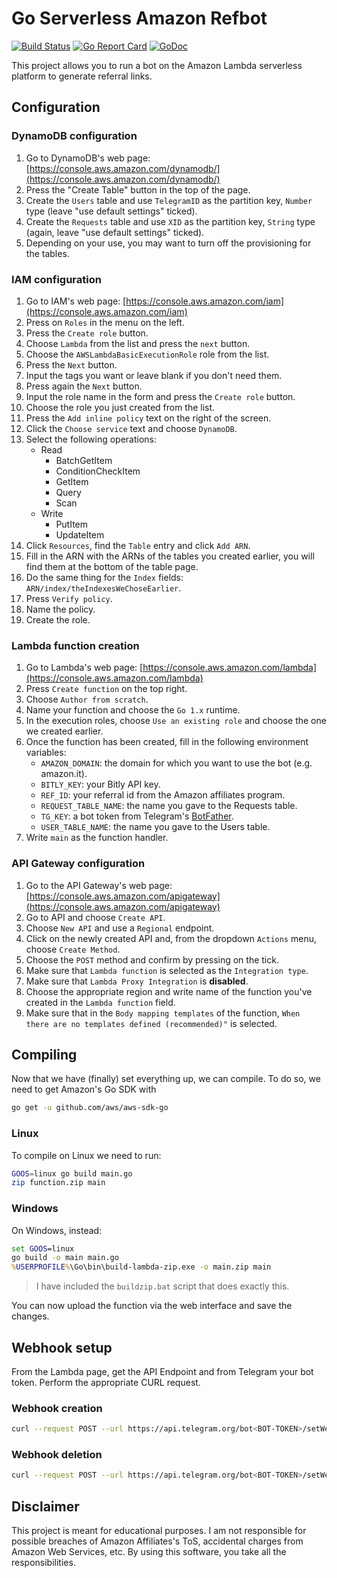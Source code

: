 # Go Serverless Amazon Refbot

[![Build Status](https://travis-ci.org/AlessandroPomponio/serverless-amazon-refbot.svg?branch=master)](https://travis-ci.org/AlessandroPomponio/serverless-amazon-refbot)
[![Go Report Card](https://goreportcard.com/badge/github.com/AlessandroPomponio/serverless-amazon-refbot)](https://goreportcard.com/report/github.com/AlessandroPomponio/serverless-amazon-refbot)
[![GoDoc](https://godoc.org/github.com/AlessandroPomponio/serverless-amazon-refbot?status.svg)](https://godoc.org/github.com/AlessandroPomponio/serverless-amazon-refbot)

This project allows you to run a bot on the Amazon Lambda serverless platform to generate referral links.

## Configuration

### DynamoDB configuration

1. Go to DynamoDB's web page: [https://console.aws.amazon.com/dynamodb/](https://console.aws.amazon.com/dynamodb/)
2. Press the "Create Table" button in the top of the page.
3. Create the `Users` table and use `TelegramID` as the partition key, `Number` type (leave "use default settings" ticked).
4. Create the `Requests` table and use `XID` as the partition key, `String` type (again, leave "use default settings" ticked).
5. Depending on your use, you may want to turn off the provisioning for the tables.

### IAM configuration

1. Go to IAM's web page: [https://console.aws.amazon.com/iam](https://console.aws.amazon.com/iam)
2. Press on `Roles` in the menu on the left.
3. Press the `Create role` button.
4. Choose `Lambda` from the list and press the `next` button.
5. Choose the `AWSLambdaBasicExecutionRole` role from the list.
6. Press the `Next` button.
7. Input the tags you want or leave blank if you don't need them.
8. Press again the `Next` button.
9. Input the role name in the form and press the `Create role` button.
10. Choose the role you just created from the list.
11. Press the `Add inline policy` text on the right of the screen.
12. Click the `Choose service` text and choose `DynamoDB`.
13. Select the following operations:
    - Read
        - BatchGetItem
        - ConditionCheckItem
        - GetItem
        - Query
        - Scan
    - Write
        - PutItem
        - UpdateItem
14. Click `Resources`, find the `Table` entry and click `Add ARN`.
15. Fill in the ARN with the ARNs of the tables you created earlier, you will find them at the bottom of the table page.
16. Do the same thing for the `Index` fields: `ARN/index/theIndexesWeChoseEarlier`.
17. Press `Verify policy`.
18. Name the policy.
19. Create the role.

### Lambda function creation

1. Go to Lambda's web page: [https://console.aws.amazon.com/lambda](https://console.aws.amazon.com/lambda)
2. Press `Create function` on the top right.
3. Choose `Author from scratch`.
4. Name your function and choose the `Go 1.x` runtime.
5. In the execution roles, choose `Use an existing role` and choose the one we created earlier.
6. Once the function has been created, fill in the following environment variables:
   - `AMAZON_DOMAIN`: the domain for which you want to use the bot (e.g. amazon.it).
   - `BITLY_KEY`: your Bitly API key.
   - `REF_ID`: your referral id from the Amazon affiliates program.
   - `REQUEST_TABLE_NAME`: the name you gave to the Requests table.
   - `TG_KEY`: a bot token from Telegram's [BotFather](https://t.me/BotFather).
   - `USER_TABLE_NAME`: the name you gave to the Users table.
7. Write `main` as the function handler.

### API Gateway configuration

1. Go to the API Gateway's web page: [https://console.aws.amazon.com/apigateway](https://console.aws.amazon.com/apigateway)
2. Go to API and choose `Create API`.
3. Choose `New API` and use a `Regional` endpoint.
4. Click on the newly created API and, from the dropdown `Actions` menu, choose `Create Method`.
5. Choose the `POST` method and confirm by pressing on the tick.
6. Make sure that `Lambda function` is selected as the `Integration type`.
7. Make sure that `Lambda Proxy Integration` is **disabled**.
8. Choose the appropriate region and write name of the function you've created in the `Lambda function` field.
9. Make sure that in the `Body mapping templates` of the function, `When there are no templates defined (recommended)"` is selected.

## Compiling

Now that we have (finally) set everything up, we can compile. To do so, we need to get Amazon's Go SDK with

```bash
go get -u github.com/aws/aws-sdk-go
```

### Linux

To compile on Linux we need to run:

```bash
GOOS=linux go build main.go
zip function.zip main
```

### Windows

On Windows, instead:

```cmd
set GOOS=linux
go build -o main main.go
%USERPROFILE%\Go\bin\build-lambda-zip.exe -o main.zip main
```

> I have included the `buildzip.bat` script that does exactly this.

You can now upload the function via the web interface and save the changes.

## Webhook setup

From the Lambda page, get the API Endpoint and from Telegram your bot token.
Perform the appropriate CURL request.

### Webhook creation

```bash
curl --request POST --url https://api.telegram.org/bot<BOT-TOKEN>/setWebhook --header 'content-type: application/json' --data '{"url": "<API-GATEWAY-URL>"}'
```

### Webhook deletion

```bash
curl --request POST --url https://api.telegram.org/bot<BOT-TOKEN>/setWebhook --header 'content-type: application/json' --data '{"url": ""}'
```

## Disclaimer

This project is meant for educational purposes.
I am not responsible for possible breaches of Amazon Affiliates's ToS, accidental charges from Amazon Web Services, etc.
By using this software, you take all the responsibilities.
